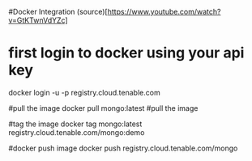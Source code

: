 #Docker Integration
(source)[https://www.youtube.com/watch?v=GtKTwnVdYZc]
# first login to docker  using your api key
docker login -u -p  registry.cloud.tenable.com 


#pull the image
docker  pull mongo:latest #pull the image


#tag the image
docker tag mongo:latest registry.cloud.tenable.com/mongo:demo


#docker push image
docker push registry.cloud.tenable.com/mongo
